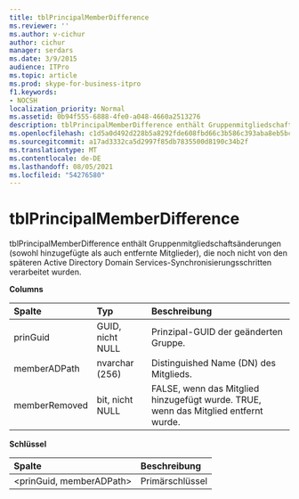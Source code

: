```yaml
---
title: tblPrincipalMemberDifference
ms.reviewer: ''
ms.author: v-cichur
author: cichur
manager: serdars
ms.date: 3/9/2015
audience: ITPro
ms.topic: article
ms.prod: skype-for-business-itpro
f1.keywords:
- NOCSH
localization_priority: Normal
ms.assetid: 0b94f555-6888-4fe0-a048-4660a2513276
description: tblPrincipalMemberDifference enthält Gruppenmitgliedschaftsänderungen (sowohl hinzugefügte als auch entfernte Mitglieder), die noch nicht von den späteren Active Directory Domain Services-Synchronisierungsschritten verarbeitet wurden.
ms.openlocfilehash: c1d5a0d492d228b5a8292fde608fbd66c3b586c393aba8eb5bc0fbbddd45a5e2
ms.sourcegitcommit: a17ad3332ca5d2997f85db7835500d8190c34b2f
ms.translationtype: MT
ms.contentlocale: de-DE
ms.lasthandoff: 08/05/2021
ms.locfileid: "54276580"
---
```

# <a name="tblprincipalmemberdifference"></a>tblPrincipalMemberDifference
 
tblPrincipalMemberDifference enthält Gruppenmitgliedschaftsänderungen (sowohl hinzugefügte als auch entfernte Mitglieder), die noch nicht von den späteren Active Directory Domain Services-Synchronisierungsschritten verarbeitet wurden.
  
**Columns**

|**Spalte**|**Typ**|**Beschreibung**|
|:-----|:-----|:-----|
|prinGuid  <br/> |GUID, nicht NULL  <br/> |Prinzipal-GUID der geänderten Gruppe.  <br/> |
|memberADPath  <br/> |nvarchar (256)  <br/> |Distinguished Name (DN) des Mitglieds.  <br/> |
|memberRemoved  <br/> |bit, nicht NULL  <br/> |FALSE, wenn das Mitglied hinzugefügt wurde. TRUE, wenn das Mitglied entfernt wurde.  <br/> |
   
**Schlüssel**

|**Spalte**|**Beschreibung**|
|:-----|:-----|
|\<prinGuid, memberADPath\>  <br/> |Primärschlüssel  <br/> |
   

